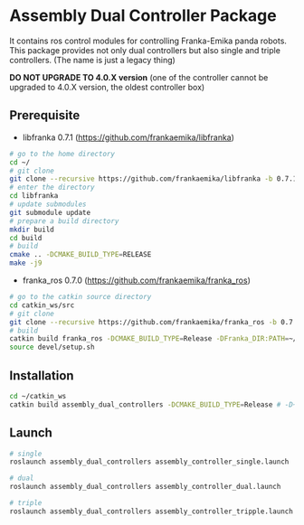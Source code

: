 # Assembly Dual Controller Package
It contains ros control modules for controlling Franka-Emika panda robots. This package provides not only dual controllers but also single and triple controllers. (The name is just a legacy thing)

**DO NOT UPGRADE TO 4.0.X version**
(one of the controller cannot be upgraded to 4.0.X version, the oldest controller box)


## Prerequisite
* libfranka 0.7.1 (https://github.com/frankaemika/libfranka)
```sh
# go to the home directory
cd ~/ 
# git clone
git clone --recursive https://github.com/frankaemika/libfranka -b 0.7.1
# enter the directory
cd libfranka
# update submodules
git submodule update
# prepare a build directory
mkdir build
cd build
# build
cmake .. -DCMAKE_BUILD_TYPE=RELEASE
make -j9
```

* franka_ros 0.7.0 (https://github.com/frankaemika/franka_ros)
```sh
# go to the catkin source directory
cd catkin_ws/src
# git clone
git clone --recursive https://github.com/frankaemika/franka_ros -b 0.7.0
# build
catkin build franka_ros -DCMAKE_BUILD_TYPE=Release -DFranka_DIR:PATH=~/libfranka/build
source devel/setup.sh
```

## Installation

```sh
cd ~/catkin_ws
catkin build assembly_dual_controllers -DCMAKE_BUILD_TYPE=Release # -D~ is needed only for the first time
```


## Launch

```sh
# single
roslaunch assembly_dual_controllers assembly_controller_single.launch

# dual
roslaunch assembly_dual_controllers assembly_controller_dual.launch

# triple
roslaunch assembly_dual_controllers assembly_controller_tripple.launch
```